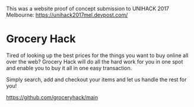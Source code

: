 This was a website proof of concept submission to UNIHACK 2017 Melbourne:
https://unihack2017mel.devpost.com/

# Grocery Hack

Tired of looking up the best prices for the things you want to buy online all over the web?  Grocery Hack will do all the hard work for you in one spot and enable you to buy it all in one easy transaction.

Simply search, add and checkout your items and let us handle the rest for you!

https://github.com/groceryhack/main
